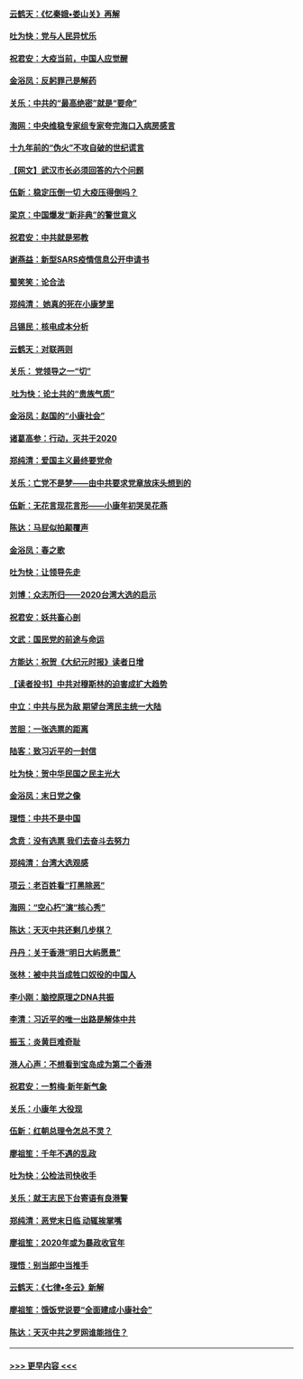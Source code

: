 #### [云鹤天：《忆秦娥▪娄山关》再解](../pages/nsc993/n11824682.md?t=01271622) 
#### [吐为快：党与人民异忧乐](../pages/nsc993/n11824660.md?t=01271622) 
#### [祝君安：大疫当前，中国人应觉醒](../pages/nsc993/n11821946.md?t=01271622) 
#### [金浴凤：反躬罪己是解药](../pages/nsc993/n11820280.md?t=01271622) 
#### [关乐：中共的“最高绝密”就是“要命”](../pages/nsc993/n11816946.md?t=01271622) 
#### [海网：中央维稳专家组专家夸完海口入病房感言](../pages/nsc993/n11815138.md?t=01271622) 
#### [十九年前的“伪火”不攻自破的世纪谎言](../pages/nsc993/n11813238.md?t=01271622) 
#### [【网文】武汉市长必须回答的六个问题](../pages/nsc993/n11813848.md?t=01271622) 
#### [伍新：稳定压倒一切 大疫压得倒吗？](../pages/nsc993/n11812634.md?t=01271622) 
#### [梁京：中国爆发“新非典”的警世意义](../pages/nsc993/n11812554.md?t=01271622) 
#### [祝君安：中共就是邪教](../pages/nsc993/n11812431.md?t=01271622) 
#### [谢燕益：新型SARS疫情信息公开申请书](../pages/nsc993/n11808840.md?t=01271622) 
#### [蜀笑笑：论合法](../pages/nsc993/n11808064.md?t=01271622) 
#### [郑纯清： 她真的死在小康梦里](../pages/nsc993/n11806623.md?t=01271622) 
#### [吕锡民：核电成本分析](../pages/nsc993/n11806284.md?t=01271622) 
#### [云鹤天：对联两则](../pages/nsc993/n11805957.md?t=01271622) 
#### [关乐： 党领导之一“切”](../pages/nsc993/n11804505.md?t=01271622) 
#### [ 吐为快：论土共的“贵族气质”](../pages/nsc993/n11804490.md?t=01271622) 
#### [金浴凤：赵国的“小康社会”](../pages/nsc993/n11804452.md?t=01271622) 
#### [诸葛高参：行动，灭共于2020](../pages/nsc993/n11804120.md?t=01271622) 
#### [郑纯清：爱国主义最终要党命](../pages/nsc993/n11802197.md?t=01271622) 
#### [关乐：亡党不是梦——由中共要求党章放床头想到的](../pages/nsc993/n11802156.md?t=01271622) 
#### [伍新：无花言现花言形——小康年初哭吴花燕](../pages/nsc993/n11800044.md?t=01271622) 
#### [陈达：马屁似拍颠覆声](../pages/nsc993/n11800010.md?t=01271622) 
#### [金浴凤：春之歌](../pages/nsc993/n11797687.md?t=01271622) 
#### [吐为快：让领导先走](../pages/nsc993/n11797512.md?t=01271622) 
#### [刘博：众志所归——2020台湾大选的启示](../pages/nsc993/n11796878.md?t=01271622) 
#### [祝君安：妖共畜心剖](../pages/nsc993/n11794273.md?t=01271622) 
#### [文武：国民党的前途与命运](../pages/nsc993/n11794198.md?t=01271622) 
#### [方能达：祝贺《大纪元时报》读者日增](../pages/nsc993/n11793807.md?t=01271622) 
#### [【读者投书】中共对穆斯林的迫害成扩大趋势](../pages/nsc993/n11791371.md?t=01271622) 
#### [中立：中共与民为敌 期望台湾民主统一大陆](../pages/nsc993/n11790392.md?t=01271622) 
#### [苦胆：一张选票的距离](../pages/nsc993/n11788914.md?t=01271622) 
#### [陆客：致习近平的一封信](../pages/nsc993/n11788867.md?t=01271622) 
#### [吐为快：贺中华民国之民主光大](../pages/nsc993/n11788618.md?t=01271622) 
#### [金浴凤：末日党之像](../pages/nsc993/n11787475.md?t=01271622) 
#### [理悟：中共不是中国](../pages/nsc993/n11787463.md?t=01271622) 
#### [念贲：没有选票  我们去奋斗去努力](../pages/nsc993/n11787398.md?t=01271622) 
#### [郑纯清：台湾大选观感](../pages/nsc993/n11786210.md?t=01271622) 
#### [项云：老百姓看“打黑除恶”](../pages/nsc993/n11785398.md?t=01271622) 
#### [海网：“空心朽”演“核心秀”](../pages/nsc993/n11783874.md?t=01271622) 
#### [陈达：天灭中共还剩几步棋？](../pages/nsc993/n11783719.md?t=01271622) 
#### [丹丹：关于香港“明日大屿愿景”](../pages/nsc993/n11783273.md?t=01271622) 
#### [张林：被中共当成牲口奴役的中国人](../pages/nsc993/n11782397.md?t=01271622) 
#### [李小刚：脑控原理之DNA共振](../pages/nsc993/n11780962.md?t=01271622) 
#### [李清：习近平的唯一出路是解体中共](../pages/nsc993/n11780866.md?t=01271622) 
#### [振玉：炎黄巨难奇耻](../pages/nsc993/n11779632.md?t=01271622) 
#### [港人心声：不想看到宝岛成为第二个香港](../pages/nsc993/n11778817.md?t=01271622) 
#### [祝君安：一剪梅‧新年新气象](../pages/nsc993/n11776340.md?t=01271622) 
#### [关乐：小康年 大役现](../pages/nsc993/n11774213.md?t=01271622) 
#### [伍新：红朝总理令怎总不灵？](../pages/nsc993/n11770813.md?t=01271622) 
#### [廖祖笙：千年不遇的乱政](../pages/nsc993/n11770373.md?t=01271622) 
#### [吐为快：公检法司快收手](../pages/nsc993/n11770359.md?t=01271622) 
#### [关乐：就王志民下台寄语有良港警](../pages/nsc993/n11769903.md?t=01271622) 
#### [郑纯清：恶党末日临 动辄挨掌嘴](../pages/nsc993/n11769356.md?t=01271622) 
#### [廖祖笙：2020年或为暴政收官年](../pages/nsc993/n11768216.md?t=01271622) 
#### [理悟：别当郎中当推手](../pages/nsc993/n11768243.md?t=01271622) 
#### [云鹤天：《七律▪冬云》新解](../pages/nsc993/n11768204.md?t=01271622) 
#### [廖祖笙：饿饭党说要“全面建成小康社会”](../pages/nsc993/n11767482.md?t=01271622) 
#### [陈达：天灭中共之罗网谁能挡住？](../pages/nsc993/n11767465.md?t=01271622) 

----
#### [ >>> 更早内容 <<< ](../indexes/nsc993-earlier.md)
